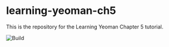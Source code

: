 learning-yeoman-ch5
===================

This is the repository for the Learning Yeoman Chapter 5 tutorial.


![Build](https://travis-ci.org/jonniespratley/learning-yeoman-ch5.png)